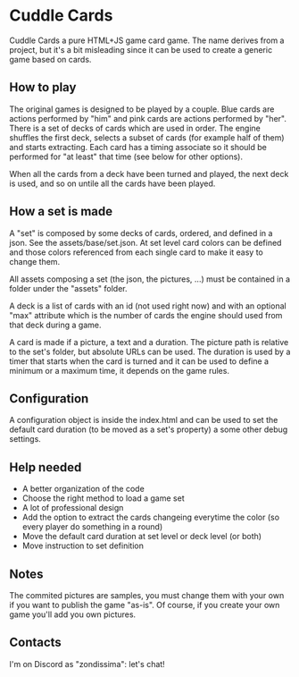 # Cuddle Cards
Cuddle Cards a pure HTML+JS game card game. The name derives from a project, but it's a bit misleading since it can be used to create a generic game based on cards.

## How to play
The original games is designed to be played by a couple. Blue cards are actions performed by "him" and pink cards are actions performed by "her".
There is a set of decks of cards which are used in order. The engine shuffles the first deck, selects a subset of cards (for example half of them) and
starts extracting. Each card has a timing associate so it should be performed for "at least" that time (see below for other options).

When all the cards from a deck have been turned and played, the next deck is used, and so on untile all the cards have been played.

## How a set is made
A "set" is composed by some decks of cards, ordered, and defined in a json. See the assets/base/set.json. At set level card colors can be defined and those
colors referenced from each single card to make it easy to change them.

All assets composing a set (the json, the pictures, ...) must be contained in a folder under the "assets" folder.

A deck is a list of cards with an id (not used right now) and with an optional "max" attribute which is the number of cards the engine should used from that deck during a game.

A card is made if a picture, a text and a duration. The picture path is relative to the set's folder, but absolute URLs can be used. The duration is used by a timer that
starts when the card is turned and it can be used to define a minimum or a maximum time, it depends on the game rules.

## Configuration
A configuration object is inside the index.html and can be used to set the default card duration (to be moved as a set's property) a some other debug settings.

## Help needed
* A better organization of the code
* Choose the right method to load a game set
* A lot of professional design
* Add the option to extract the cards changeing everytime the color (so every player do something in a round)
* Move the default card duration at set level or deck level (or both)
* Move instruction to set definition
 
## Notes
The commited pictures are samples, you must change them with your own if you want to publish the game "as-is".
Of course, if you create your own game you'll add you own pictures.

## Contacts
I'm on Discord as "zondissima": let's chat!
